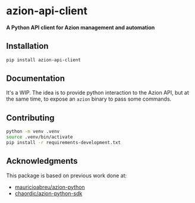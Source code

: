 # azion-api-client

**A Python API client for Azion management and automation**

## Installation

```bash
pip install azion-api-client
```

## Documentation

It's a WIP. The idea is to provide python interaction to the Azion API, but at the same time, to expose an `azion` binary to pass some commands.

## Contributing

```bash
python -m venv .venv
source .venv/bin/activate
pip install -r requirements-development.txt
```

## Acknowledgments

This package is based on previous work done at:

- [mauricioabreu/azion-python](https://github.com/mauricioabreu/azion-python)
- [chaordic/azion-python-sdk](https://github.com/chaordic/azion-python-sdk)
